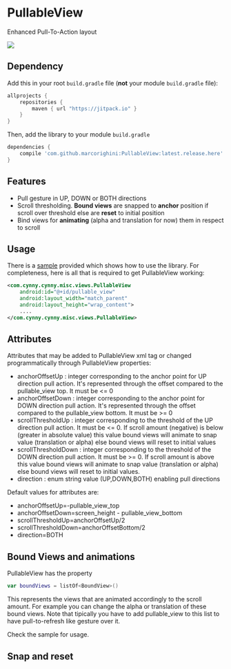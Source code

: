 # PullableView
Enhanced Pull-To-Action layout

[![](https://jitpack.io/v/marcorighini/PullableView.svg)](https://jitpack.io/#marcorighini/PullableView)

## Dependency
Add this in your root `build.gradle` file (**not** your module `build.gradle` file):

```gradle
allprojects {
	repositories {
        maven { url "https://jitpack.io" }
    }
}
```

Then, add the library to your module `build.gradle`
```gradle
dependencies {
    compile 'com.github.marcorighini:PullableView:latest.release.here'
}
```

## Features
- Pull gesture in UP, DOWN or BOTH directions
- Scroll thresholding. **Bound views** are snapped to **anchor** position if scroll over threshold else are **reset** to initial position
- Bind views for **animating** (alpha and translation for now) them in respect to scroll

## Usage
There is a [sample](https://github.com/marcorighini/PullableView/tree/master/app) provided which shows how to use the library. For completeness, here is all that is required to get PullableView working:

```xml
<com.cynny.cynny.misc.views.PullableView
    android:id="@+id/pullable_view"
    android:layout_width="match_parent"
    android:layout_height="wrap_content">
    ....
</com.cynny.cynny.misc.views.PullableView>
```

## Attributes
Attributes that may be added to PullableView xml tag or changed programmatically through PullableView properties:
- anchorOffsetUp : integer corresponding to the anchor point for UP direction pull action. It's represented through the offset compared to the pullable_view top. It must be <= 0
- anchorOffsetDown : integer corresponding to the anchor point for DOWN direction pull action. It's represented through the offset compared to the pullable_view bottom. It must be >= 0
- scrollThresholdUp : integer corresponding to the threshold of the UP direction pull action. It must be <= 0. If scroll amount (negative) is below (greater in absolute value) this value bound views will animate to snap value (translation or alpha) else bound views will reset to initial values
- scrollThresholdDown : integer corresponding to the threshold of the DOWN direction pull action. It must be >= 0. If scroll amount is above this value bound views will animate to snap value (translation or alpha) else bound views will reset to initial values.
- direction : enum string value (UP,DOWN,BOTH) enabling pull directions

Default values for attributes are:
- anchorOffsetUp=-pullable_view_top 
- anchorOffsetDown=screen_height - pullable_view_bottom
- scrollThresholdUp=anchorOffsetUp/2
- scrollThresholdDown=anchorOffsetBottom/2
- direction=BOTH

## Bound Views and animations
PullableView has the property 
```kotlin
var boundViews = listOf<BoundView>()
```
This represents the views that are animated accordingly to the scroll amount. For example you can change the alpha or translation of these bound views. Note that tipically you have to add pullable_view to this list to have pull-to-refresh like gesture over it. 

Check the sample for usage.

## Snap and reset





